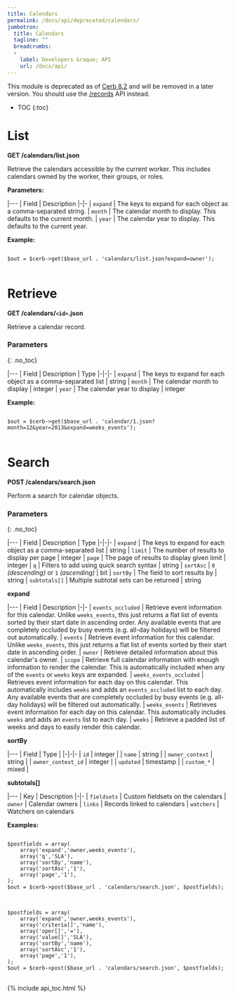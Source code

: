 ```yaml
---
title: Calendars
permalink: /docs/api/deprecated/calendars/
jumbotron:
  title: Calendars
  tagline: ""
  breadcrumbs:
  -
    label: Developers &raquo; API
    url: /docs/api/
---
```


<div class="cerb-box note">
<p>This module is deprecated as of <a href="/releases/8.2/">Cerb 8.2</a> and will be removed in a later version. You should use the <a href="/docs/api/modules/records/">/records</a> API instead.</p>
</div>

* TOC
{:toc}

# List

**GET /calendars/list.json**

Retrieve the calendars accessible by the current worker.  This includes calendars owned by the worker, their groups, or roles.

**Parameters:**

|---
| Field | Description
|-|-
| `expand` | The keys to expand for each object as a comma-separated string.
| `month` | The calendar month to display.  This defaults to the current month.
| `year` | The calendar year to display.  This defaults to the current year.

**Example:**

<pre>
<code class="language-php">
$out = $cerb->get($base_url . 'calendars/list.json?expand=owner');
</code>
</pre>

Retrieve
========
**GET /calendars/`<id>`.json**

Retrieve a calendar record.

### Parameters
{: .no_toc}

|---
| Field | Description | Type
|-|-|-
| `expand` | The keys to expand for each object as a comma-separated list | string
| `month` | The calendar month to display | integer
| `year` | The calendar year to display | integer


**Example:**

<pre>
<code class="language-php">
$out = $cerb->get($base_url . 'calendar/1.json?month=12&year=2013&expand=weeks_events');
</code>
</pre>
	
Search
======
**POST /calendars/search.json**

Perform a search for calendar objects.

### Parameters
{: .no_toc}

|---
| Field | Description | Type
|-|-|-
| `expand` | The keys to expand for each object as a comma-separated list | string
| `limit` | The number of results to display per page | integer
| `page` | The page of results to display given limit | integer
| `q` | Filters to add using quick search syntax | string
| `sortAsc` | `0` _(descending)_ or `1` _(ascending)_ | bit
| `sortBy` | The field to sort results by | string
| `subtotals[]` | Multiple subtotal sets can be returned | string 

**expand**

|---
| Field | Description
|-|-
| `events_occluded` | Retrieve event information for this calendar.  Unlike `weeks_events`, this just returns a flat list of events sorted by their start date in ascending order.  Any available events that are completely occluded by busy events (e.g. all-day holidays) will be filtered out automatically.
| `events` | Retrieve event information for this calendar.  Unlike `weeks_events`, this just returns a flat list of events sorted by their start date in ascending order.
| `owner` | Retrieve detailed information about this calendar's owner.
| `scope` | Retrieve full calendar information with enough information to render the calendar.  This is automatically included when any of the `events` or `weeks` keys are expanded.
| `weeks_events_occluded` | Retrieves event information for each day on this calendar.  This automatically includes `weeks` and adds an `events_occluded` list to each day.  Any available events that are completely occluded by busy events (e.g. all-day holidays) will be filtered out automatically.
| `weeks_events` | Retrieves event information for each day on this calendar.  This automatically includes `weeks` and adds an `events` list to each day.
| `weeks` | Retrieve a padded list of weeks and days to easily render this calendar.

**sortBy**

|---
| Field | Type |
|-|-|-
| `id` | integer | 
| `name` | string |
| `owner_context` | string | 
| `owner_context_id` | integer |
| `updated` | timestamp | 
| `custom_*` | mixed | 

**subtotals[]**

|---
| Key | Description
|-|-
| `fieldsets` | Custom fieldsets on the calendars
| `owner` | Calendar owners
| `links` | Records linked to calendars
| `watchers` | Watchers on calendars

**Examples:**

<pre>
<code class="language-php">
$postfields = array(
    array('expand','owner,weeks_events'),
    array('q','SLA'),
    array('sortBy','name'),
    array('sortAsc','1'),
    array('page','1'),
);
$out = $cerb->post($base_url . 'calendars/search.json', $postfields);
</code>
</pre>

<pre>
<code class="language-php">
$postfields = array(
    array('expand','owner,weeks_events'),
    array('criteria[]','name'),
    array('oper[]','='),
    array('value[]','SLA'),
    array('sortBy','name'),
    array('sortAsc','1'),
    array('page','1'),
);
$out = $cerb->post($base_url . 'calendars/search.json', $postfields);
</code>
</pre>

{% include api_toc.html %}